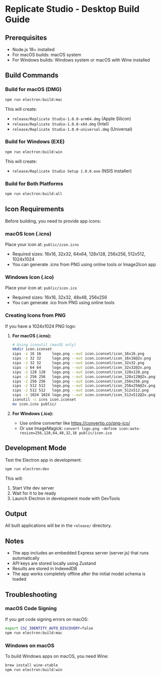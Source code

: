 # Replicate Studio - Desktop Build Guide

## Prerequisites

- Node.js 18+ installed
- For macOS builds: macOS system
- For Windows builds: Windows system or macOS with Wine installed

## Build Commands

### Build for macOS (DMG)
```bash
npm run electron:build:mac
```

This will create:
- `release/Replicate Studio-1.0.0-arm64.dmg` (Apple Silicon)
- `release/Replicate Studio-1.0.0-x64.dmg` (Intel)
- `release/Replicate Studio-1.0.0-universal.dmg` (Universal)

### Build for Windows (EXE)
```bash
npm run electron:build:win
```

This will create:
- `release/Replicate Studio Setup 1.0.0.exe` (NSIS installer)

### Build for Both Platforms
```bash
npm run electron:build:all
```

## Icon Requirements

Before building, you need to provide app icons:

### macOS Icon (.icns)
Place your icon at: `public/icon.icns`
- Required sizes: 16x16, 32x32, 64x64, 128x128, 256x256, 512x512, 1024x1024
- You can generate .icns from PNG using online tools or Image2Icon app

### Windows Icon (.ico)
Place your icon at: `public/icon.ico`
- Required sizes: 16x16, 32x32, 48x48, 256x256
- You can generate .ico from PNG using online tools

### Creating Icons from PNG

If you have a 1024x1024 PNG logo:

1. **For macOS (.icns):**
   ```bash
   # Using iconutil (macOS only)
   mkdir icon.iconset
   sips -z 16 16     logo.png --out icon.iconset/icon_16x16.png
   sips -z 32 32     logo.png --out icon.iconset/icon_16x16@2x.png
   sips -z 32 32     logo.png --out icon.iconset/icon_32x32.png
   sips -z 64 64     logo.png --out icon.iconset/icon_32x32@2x.png
   sips -z 128 128   logo.png --out icon.iconset/icon_128x128.png
   sips -z 256 256   logo.png --out icon.iconset/icon_128x128@2x.png
   sips -z 256 256   logo.png --out icon.iconset/icon_256x256.png
   sips -z 512 512   logo.png --out icon.iconset/icon_256x256@2x.png
   sips -z 512 512   logo.png --out icon.iconset/icon_512x512.png
   sips -z 1024 1024 logo.png --out icon.iconset/icon_512x512@2x.png
   iconutil -c icns icon.iconset
   mv icon.icns public/
   ```

2. **For Windows (.ico):**
   - Use online converter like https://convertio.co/png-ico/
   - Or use ImageMagick: `convert logo.png -define icon:auto-resize=256,128,64,48,32,16 public/icon.ico`

## Development Mode

Test the Electron app in development:

```bash
npm run electron:dev
```

This will:
1. Start Vite dev server
2. Wait for it to be ready
3. Launch Electron in development mode with DevTools

## Output

All built applications will be in the `release/` directory.

## Notes

- The app includes an embedded Express server (server.js) that runs automatically
- API keys are stored locally using Zustand
- Results are stored in IndexedDB
- The app works completely offline after the initial model schema is loaded

## Troubleshooting

### macOS Code Signing
If you get code signing errors on macOS:
```bash
export CSC_IDENTITY_AUTO_DISCOVERY=false
npm run electron:build:mac
```

### Windows on macOS
To build Windows apps on macOS, you need Wine:
```bash
brew install wine-stable
npm run electron:build:win
```
